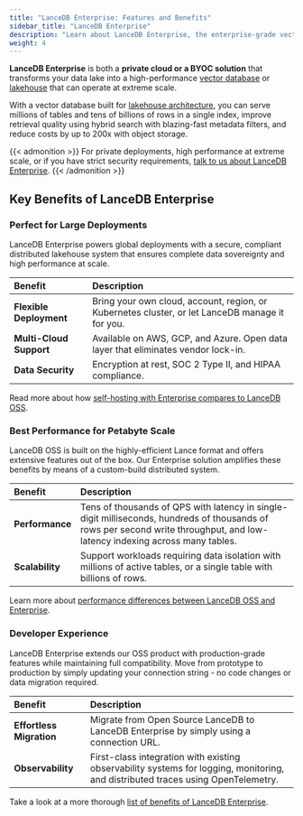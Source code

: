 ```yaml
---
title: "LanceDB Enterprise: Features and Benefits"
sidebar_title: "LanceDB Enterprise"
description: "Learn about LanceDB Enterprise, the enterprise-grade vector database solution. Includes features, benefits, and deployment options for production environments."
weight: 4
---
```


**LanceDB Enterprise** is both a **private cloud or a BYOC solution** that transforms your data lake into a high-performance [vector database](/docs/overview/#the-multimodal-vector-database) or [lakehouse](/docs/overview/#the-multimodal-lakehouse) that can operate at extreme scale.

With a vector database built for [lakehouse architecture](/docs/overview/enterpris/architecture/), you can serve millions of tables and tens of billions of rows in a single index, improve retrieval quality using hybrid search with blazing-fast metadata filters, and reduce costs by up to 200x with object storage.

{{< admonition >}}
For private deployments, high performance at extreme scale, or if you have strict security requirements, [talk to us about LanceDB Enterprise](mailto:contact@lancedb.com).
{{< /admonition >}}

## Key Benefits of LanceDB Enterprise

### Perfect for Large Deployments

LanceDB Enterprise powers global deployments with a secure, compliant distributed lakehouse system that ensures complete data sovereignty and high performance at scale.

| Benefit | Description |
|:--------|:------------|
| **Flexible Deployment** | Bring your own cloud, account, region, or Kubernetes cluster, or let LanceDB manage it for you. |
| **Multi-Cloud Support** | Available on AWS, GCP, and Azure. Open data layer that eliminates vendor lock-in. |
| **Data Security** | Encryption at rest, SOC 2 Type II, and HIPAA compliance. |

Read more about how [self-hosting with Enterprise compares to LanceDB OSS](/docs/overview/enterprise/overview/).

### Best Performance for Petabyte Scale

LanceDB OSS is built on the highly-efficient Lance format and offers extensive features out of the box. Our Enterprise solution amplifies these benefits by means of a custom-build distributed system. 

| Benefit | Description |
|:--------|:------------|
| **Performance** | Tens of thousands of QPS with latency in single-digit milliseconds, hundreds of thousands of rows per second write throughput, and low-latency indexing across many tables. |
| **Scalability** | Support workloads requiring data isolation with millions of active tables, or a single table with billions of rows. |

Learn more about [performance differences between LanceDB OSS and Enterprise](/docs/overview/enterprise/overview/).

### Developer Experience

LanceDB Enterprise extends our OSS product with production-grade features while maintaining full compatibility. Move from prototype to production by simply updating your connection string - no code changes or data migration required.

| Benefit | Description |
|:--------|:------------|
| **Effortless Migration** | Migrate from Open Source LanceDB to LanceDB Enterprise by simply using a connection URL. |
| **Observability** | First-class integration with existing observability systems for logging, monitoring, and distributed traces using OpenTelemetry. |

Take a look at a more thorough [list of benefits of LanceDB Enterprise](/docs/overview/enterprise/overview/).
